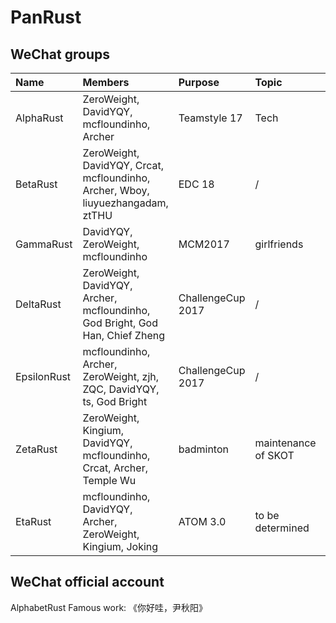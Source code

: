 # PanRust

## WeChat groups

| Name | Members | Purpose | Topic | GitHub Repo | Comments |
|:-----|:--------|:--------|:------|:------------|:---------|
| AlphaRust | ZeroWeight, DavidYQY, mcfloundinho, Archer | Teamstyle 17 | Tech | [StellarCraft](https://github.com/mcfloundinho/StellarCraft)|
| BetaRust  | ZeroWeight, DavidYQY, Crcat, mcfloundinho, Archer, Wboy, liuyuezhangadam, ztTHU | EDC 18 | / | [A-Heaven_Sent-Chance](https://github.com/ZeroWeight/A-Heaven_Sent-Chance) | deprecated |
| GammaRust | DavidYQY, ZeroWeight, mcfloundinho | MCM2017 | girlfriends |
| DeltaRust | ZeroWeight, DavidYQY, Archer, mcfloundinho, God Bright, God Han, Chief Zheng | ChallengeCup 2017 | / | [fit-tracking](https://github.com/mcfloundinho/fit-tracking) | deprecated|
| EpsilonRust | mcfloundinho, Archer, ZeroWeight, zjh, ZQC, DavidYQY, ts, God Bright | ChallengeCup 2017 | / | [fit-tracking](https://github.com/mcfloundinho/fit-tracking)| deprecated|
| ZetaRust | ZeroWeight, Kingium, DavidYQY, mcfloundinho, Crcat, Archer, Temple Wu | badminton | maintenance of SKOT | [super-kang-octo-thread](https://github.com/ZeroWeight/super-kang-octo-thread) |
| EtaRust | mcfloundinho, DavidYQY, Archer, ZeroWeight, Kingium, Joking | ATOM 3.0 | to be determined | [SmartDanmaku](https://github.com/mcfloundinho/SmartDanmaku) |

## WeChat official account

AlphabetRust
Famous work: 《你好哇，尹秋阳》

